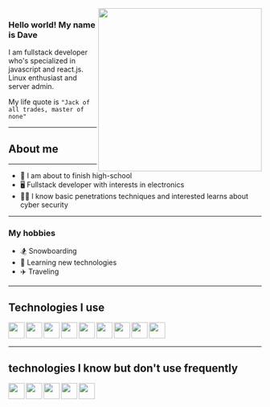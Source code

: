 <img src="https://media3.giphy.com/media/Yc65Sk2Hwkzgk/giphy.gif" align="right" height="325" />

### Hello world! My name is Dave


I am fullstack developer who's specialized in javascript and react.js. Linux enthusiast and server admin.

My life quote is `"Jack of all trades, master of none"`

---
## About me
---
* 🏫 I am about to finish high-school
* 🖥️ Fullstack developer with interests in electronics
* 👨‍💻 I know basic penetrations techniques and interested learns about cyber security

---
### My hobbies
* 🏂 Snowboarding
* 🧠 Learning new technologies
* ✈️ Traveling

---
## Technologies I use

<img align="left" height="32" style="fill: blue" width="32" src="https://cdn.jsdelivr.net/npm/simple-icons@v4/icons/react.svg" />
<img align="left" height="32" style="fill: blue" width="32" src="https://cdn.jsdelivr.net/npm/simple-icons@v4/icons/typescript.svg" />
<img align="left" height="32" style="fill: blue" width="32" src="https://cdn.jsdelivr.net/npm/simple-icons@v4/icons/sass.svg" />
<img align="left" height="32" style="fill: blue" width="32" src="https://cdn.jsdelivr.net/npm/simple-icons@v4/icons/redux.svg" />
<img align="left" height="32" style="fill: blue" width="32" src="https://cdn.jsdelivr.net/npm/simple-icons@v4/icons/electron.svg" />
<img align="left" height="32" style="fill: blue" width="32" src="https://cdn.jsdelivr.net/npm/simple-icons@v4/icons/html5.svg" />
<img align="left" height="32" style="fill: blue" width="32" src="https://cdn.jsdelivr.net/npm/simple-icons@v4/icons/css3.svg" />
<img align="left" height="32" style="fill: blue" width="32" src="https://cdn.jsdelivr.net/npm/simple-icons@v4/icons/mongodb.svg" />
<img align="left" height="32" style="fill: blue" width="32" src="https://cdn.jsdelivr.net/npm/simple-icons@v4/icons/mysql.svg" />
<br/>
<br>

---
## technologies I know but don't use frequently

<img align="left" height="32" style="fill: blue" width="32" src="https://cdn.jsdelivr.net/npm/simple-icons@v4/icons/python.svg" />
<img align="left" height="32" style="fill: blue" width="32" src="https://cdn.jsdelivr.net/npm/simple-icons@v4/icons/cplusplus.svg" />
<img align="left" height="32" style="fill: blue" width="32" src="https://cdn.jsdelivr.net/npm/simple-icons@v4/icons/microsoftaccess.svg" />
<img align="left" height="32" style="fill: blue" width="32" src="https://cdn.jsdelivr.net/npm/simple-icons@v4/icons/chart-dot-js.svg" />
<img align="left" height="32" style="fill: blue" width="32" src="https://cdn.jsdelivr.net/npm/simple-icons@v4/icons/markdown.svg" />
